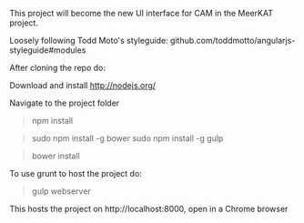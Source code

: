 This project will become the new UI interface for CAM in the MeerKAT project.

Loosely following Todd Moto's styleguide: github.com/toddmotto/angularjs-styleguide#modules

After cloning the repo do:

Download and install http://nodejs.org/

Navigate to the project folder

>npm install

>sudo npm install -g bower
>sudo npm install -g gulp

>bower install

To use grunt to host the project do:
>gulp webserver

This hosts the project on http://localhost:8000, open in a Chrome browser
